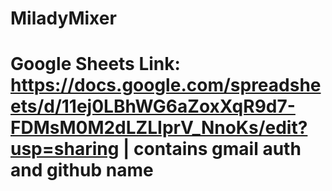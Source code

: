 # MiladyMixer
# Google Sheets Link: https://docs.google.com/spreadsheets/d/11ej0LBhWG6aZoxXqR9d7-FDMsM0M2dLZLIprV_NnoKs/edit?usp=sharing | contains gmail auth and github name

